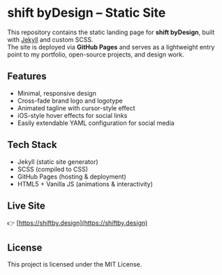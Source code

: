 # shift byDesign – Static Site

This repository contains the static landing page for **shift byDesign**, built with [Jekyll](https://jekyllrb.com/) and custom SCSS.  
The site is deployed via **GitHub Pages** and serves as a lightweight entry point to my portfolio, open-source projects, and design work.

## Features
- Minimal, responsive design
- Cross-fade brand logo and logotype
- Animated tagline with cursor-style effect
- iOS-style hover effects for social links
- Easily extendable YAML configuration for social media

## Tech Stack
- Jekyll (static site generator)
- SCSS (compiled to CSS)
- GitHub Pages (hosting & deployment)
- HTML5 + Vanilla JS (animations & interactivity)

## Live Site
👉 [https://shiftby.design](https://shiftby.design)

## License
This project is licensed under the MIT License.
